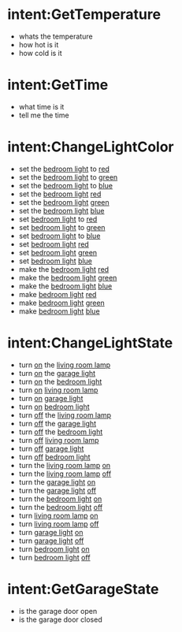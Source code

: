 # intent:GetTemperature
- whats the temperature
- how hot is it
- how cold is it

# intent:GetTime
- what time is it
- tell me the time

# intent:ChangeLightColor
- set the [bedroom light](name) to [red](color)
- set the [bedroom light](name) to [green](color)
- set the [bedroom light](name) to [blue](color)
- set the [bedroom light](name) [red](color)
- set the [bedroom light](name) [green](color)
- set the [bedroom light](name) [blue](color)
- set [bedroom light](name) to [red](color)
- set [bedroom light](name) to [green](color)
- set [bedroom light](name) to [blue](color)
- set [bedroom light](name) [red](color)
- set [bedroom light](name) [green](color)
- set [bedroom light](name) [blue](color)
- make the [bedroom light](name) [red](color)
- make the [bedroom light](name) [green](color)
- make the [bedroom light](name) [blue](color)
- make [bedroom light](name) [red](color)
- make [bedroom light](name) [green](color)
- make [bedroom light](name) [blue](color)

# intent:ChangeLightState
- turn [on](state) the [living room lamp](name)
- turn [on](state) the [garage light](name)
- turn [on](state) the [bedroom light](name)
- turn [on](state) [living room lamp](name)
- turn [on](state) [garage light](name)
- turn [on](state) [bedroom light](name)
- turn [off](state) the [living room lamp](name)
- turn [off](state) the [garage light](name)
- turn [off](state) the [bedroom light](name)
- turn [off](state) [living room lamp](name)
- turn [off](state) [garage light](name)
- turn [off](state) [bedroom light](name)
- turn the [living room lamp](name) [on](state)
- turn the [living room lamp](name) [off](state)
- turn the [garage light](name) [on](state)
- turn the [garage light](name) [off](state)
- turn the [bedroom light](name) [on](state)
- turn the [bedroom light](name) [off](state)
- turn [living room lamp](name) [on](state)
- turn [living room lamp](name) [off](state)
- turn [garage light](name) [on](state)
- turn [garage light](name) [off](state)
- turn [bedroom light](name) [on](state)
- turn [bedroom light](name) [off](state)

# intent:GetGarageState
- is the garage door open
- is the garage door closed

